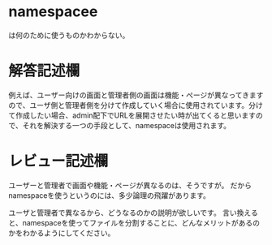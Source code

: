# namespacee
は何のために使うものかわからない。
# 解答記述欄
例えば、ユーザー向けの画面と管理者側の画面は機能・ぺージが異なってきますので、ユーザ側と管理者側を分けて作成していく場合に使用されています。分けて作成したい場合、admin配下でURLを展開させたい時が出てくると思いますので、それを解決する一つの手段として、namespaceは使用されます。





# レビュー記述欄
ユーザーと管理者で画面や機能・ページが異なるのは、そうですが。
だからnamespaceを使うというのには、多少論理の飛躍があります。

ユーザと管理者で異なるから、どうなるのかの説明が欲しいです。
言い換えると、namespaceを使ってファイルを分割することに、どんなメリットがあるのかをわかるようにしてください。
